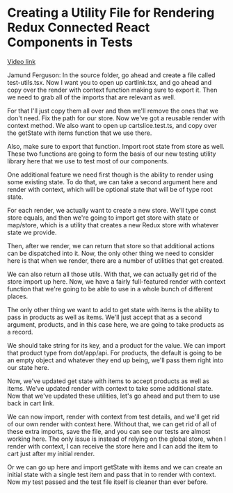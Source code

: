 # Creating a Utility File for Rendering Redux Connected React Components in Tests

[Video link](https://www.egghead.io/lessons/redux-creating-a-utility-file-for-rendering-redux-connected-react-components-in-tests?pl=confidently-testing-redux-applications-with-jest-typescript-16e17d9b)



Jamund Ferguson: In the source folder, go ahead and create a file called test-utils.tsx. Now I want you to open up cartlink.tsx, and go ahead and copy over the render with context function making sure to export it. Then we need to grab all of the imports that are relevant as well.

For that I'll just copy them all over and then we'll remove the ones that we don't need. Fix the path for our store. Now we've got a reusable render with context method. We also want to open up cartslice.test.ts, and copy over the getState with items function that we use there.

Also, make sure to export that function. Import root state from store as well. These two functions are going to form the basis of our new testing utility library here that we use to test most of our components.

One additional feature we need first though is the ability to render using some existing state. To do that, we can take a second argument here and render with context, which will be optional state that will be of type root state.

For each render, we actually want to create a new store. We'll type const store equals, and then we're going to import get store with state or map/store, which is a utility that creates a new Redux store with whatever state we provide.

Then, after we render, we can return that store so that additional actions can be dispatched into it. Now, the only other thing we need to consider here is that when we render, there are a number of utilities that get created.

We can also return all those utils. With that, we can actually get rid of the store import up here. Now, we have a fairly full-featured render with context function that we're going to be able to use in a whole bunch of different places.

The only other thing we want to add to get state with items is the ability to pass in products as well as items. We'll just accept that as a second argument, products, and in this case here, we are going to take products as a record.

We should take string for its key, and a product for the value. We can import that product type from dot/app/api. For products, the default is going to be an empty object and whatever they end up being, we'll pass them right into our state here.

Now, we've updated get state with items to accept products as well as items. We've updated render with context to take some additional state. Now that we've updated these utilities, let's go ahead and put them to use back in cart link.

We can now import, render with context from test details, and we'll get rid of our own render with context here. Without that, we can get rid of all of these extra imports, save the file, and you can see our tests are almost working here. The only issue is instead of relying on the global store, when I render with context, I can receive the store here and I can add the item to cart just after my initial render.

Or we can go up here and import getState with items and we can create an initial state with a single test item and pass that in to render with context. Now my test passed and the test file itself is cleaner than ever before.
